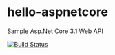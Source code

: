# hello-aspnetcore

Sample Asp.Net Core 3.1 Web API

[![Build Status](https://dev.azure.com/programmingwithkramer/hello-aspnetcore/_apis/build/status/alvarokramer.hello-aspnetcore?branchName=master)](https://dev.azure.com/programmingwithkramer/hello-aspnetcore/_build/latest?definitionId=14&branchName=master)